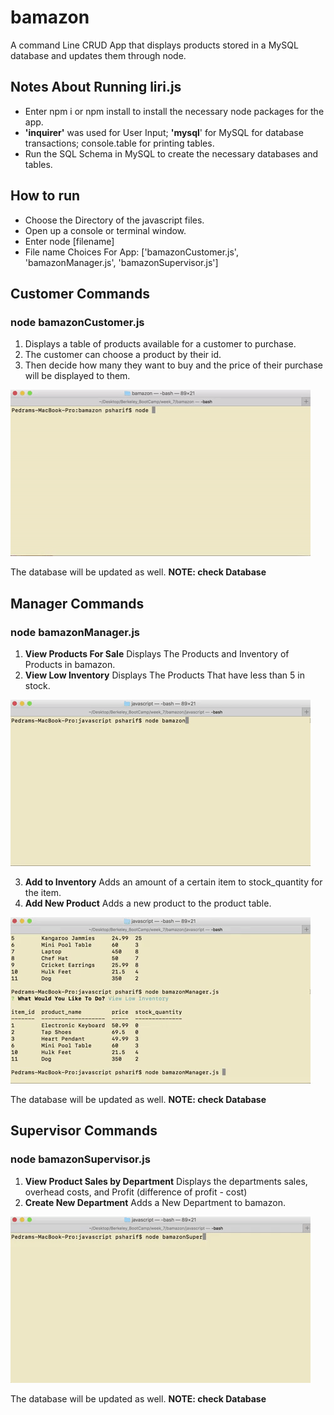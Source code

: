 # bamazon
A command Line CRUD App that displays products stored in a MySQL database and updates them through node.

## Notes About Running liri.js 
 * Enter npm i or npm install to install the necessary node packages for the app.
 * __'inquirer'__ was used for User Input; __'mysql__' for MySQL for database transactions; 
 	console.table for printing tables.
 * Run the SQL Schema in MySQL to create the necessary databases and tables.

## How to run 
 
 * Choose the Directory of the javascript files.
 * Open up a console or terminal window.
 * Enter node [filename] 
 * File name Choices For App: ['bamazonCustomer.js', 'bamazonManager.js', 'bamazonSupervisor.js']

## Customer Commands

### node bamazonCustomer.js
1. Displays a table of products available for a customer to purchase. 
2. The customer can choose a product by their id. 
3. Then decide how many they want to buy and the price of their purchase will be displayed to them.


![bamazonCustomer gif](/README_GIFS/bamazonCustomer.gif)

The database will be updated as well. **NOTE: check Database** 

## Manager Commands

### node bamazonManager.js
1. __View Products For Sale__ Displays The Products and Inventory of Products in bamazon.
2. __View Low Inventory__ Displays The Products That have less than 5 in stock.

![bamazonCustomer gif](/README_GIFS/bamazonManager1.gif)

3. __Add to Inventory__ Adds an amount of a certain item to stock_quantity for the item.
4. __Add New Product__ Adds a new product to the product table. 

![bamazonCustomer gif](/README_GIFS/bamazonManager2.gif)

The database will be updated as well. **NOTE: check Database** 

## Supervisor Commands 

### node bamazonSupervisor.js
1. __View Product Sales by Department__ Displays the departments sales, overhead costs, 
and Profit (difference of profit - cost)
2. __Create New Department__ Adds a New Department to bamazon.

![bamazonCustomer gif](/README_GIFS/bamazonSupervisor.gif)

The database will be updated as well. **NOTE: check Database** 
     

